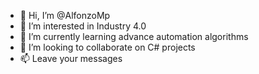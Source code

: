 - 👋 Hi, I’m @AlfonzoMp
- 👀 I’m interested in Industry 4.0
- 🌱 I’m currently learning advance automation algorithms
- 💞️ I’m looking to collaborate on C# projects
- 📫 Leave your messages 

<!---
AlfonzoMp/AlfonzoMp is a ✨ special ✨ repository because its `README.md` (this file) appears on your GitHub profile.
You can click the Preview link to take a look at your changes.
--->
